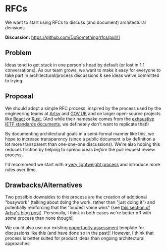 
# RFCs

We want to start using RFCs to discuss (and document) architectural decisions.

**Discussion:** https://github.com/DoSomething/rfcs/pull/1

## Problem

Ideas tend to get stuck in one person's head by default (or lost in 1:1 conversations). As our team grows, we want to make it easy for everyone to take part in architectural/process discussions & see ideas we've committed to trying.

## Proposal

We should adopt a simple RFC process, inspired by the process used by the engineering teams at [Artsy](https://artsy.github.io/blog/2019/04/11/on-an-rfcs-process/) and [GOV.UK](https://github.com/alphagov/govuk-rfcs) and on larger open-source projects like [React](https://github.com/reactjs/rfcs) or [Rust](https://github.com/rust-lang/rfcs). (And while their namesake comes from the [exhaustive IETF standards documents](https://www.rfc-editor.org/rfc-index.html), we definetely don't want to replicate that!)

By documenting architectural goals in a semi-formal manner like this, we hope to increase transparency (since a public document is by definition a lot more transparent than one-one-one discussions). We're also hoping this reduces friction by helping to spread ideas _before_ the pull request review process.

I'd recommend we start with a [very lightweight process](https://github.com/DoSomething/rfcs/tree/hello-rfcs#process) and introduce more rules over time.

## Drawbacks/Alternatives

Two possible downsides to this process are the creation of additional "busywork" (talking about doing the work, rather than "just doing it") and potentially reinforcing that the "loudest voice wins" (see [this section of Artsy's blog post](https://artsy.github.io/blog/2019/04/11/on-an-rfcs-process/#What.are.the.alternatives.)). Personally, I think in both cases we're better off with _some_ process than none though!

We could also use our existing [opportunity assessment](https://docs.google.com/document/d/1KCl9MadAftdNxPYx_zuuWTYW25lgyqZkAM2vSXVH6T4/edit) template for discussions like this (and have done so in the past)! However, I think that process is better suited for product ideas than ongoing architectural approaches.

